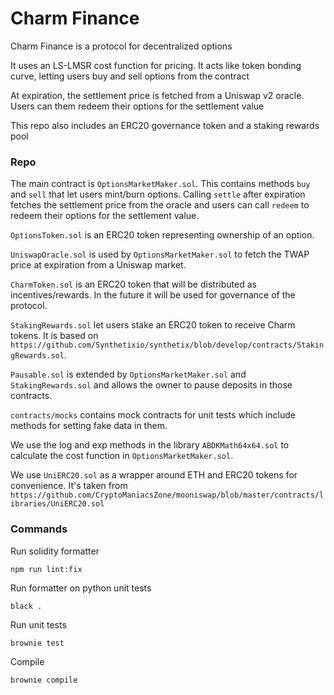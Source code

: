 # Charm Finance

Charm Finance is a protocol for decentralized options

It uses an LS-LMSR cost function for pricing. It acts like token bonding curve, letting users buy and sell options from the contract

At expiration, the settlement price is fetched from a Uniswap v2 oracle. Users can them redeem their options for the settlement value

This repo also includes an ERC20 governance token and a staking rewards pool


### Repo

The main contract is `OptionsMarketMaker.sol`. This contains methods `buy` and `sell` that let users mint/burn options. Calling `settle` after expiration fetches the settlement price from the oracle and users can call `redeem` to redeem their options for the settlement value.

`OptionsToken.sol` is an ERC20 token representing ownership of an option.

`UniswapOracle.sol` is used by `OptionsMarketMaker.sol` to fetch the TWAP price at expiration from a Uniswap market.

`CharmToken.sol` is an ERC20 token that will be distributed as incentives/rewards. In the future it will be used for governance of the protocol.

`StakingRewards.sol` let users stake an ERC20 token to receive Charm tokens. It is based on `https://github.com/Synthetixio/synthetix/blob/develop/contracts/StakingRewards.sol`.

`Pausable.sol` is extended by `OptionsMarketMaker.sol` and `StakingRewards.sol` and allows the owner to pause deposits in those contracts.

`contracts/mocks` contains mock contracts for unit tests which include methods for setting fake data in them.

We use the log and exp methods in the library `ABDKMath64x64.sol` to calculate the cost function in `OptionsMarketMaker.sol`.

We use `UniERC20.sol` as a wrapper around ETH and ERC20 tokens for convenience. It's taken from `https://github.com/CryptoManiacsZone/mooniswap/blob/master/contracts/libraries/UniERC20.sol`



### Commands

Run solidity formatter

```
npm run lint:fix
```

Run formatter on python unit tests

```
black .
```

Run unit tests

```
brownie test
```

Compile

```
brownie compile
```
